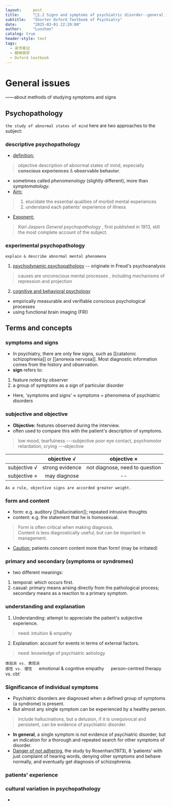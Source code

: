 ```yaml
---
layout:     post
title:      "📖1.2 Signs and symptoms of psychiatric disorder--general issues"
subtitle:   "Shorter Oxford Textbook of Psychiatry"
date:       "2025-03-01 22:20:00"
author:     "Luoshan"
catalog: true
header-style: text
tags:
  - 读书笔记
  - 精神病学
  - Oxford textbook
---
```

# General issues

——about methods of studying symptoms and signs

## Psychopathology
`the study of abnormal states of mind`
here are two approaches to the subject:
### descriptive psychopathology
- <u>definition:</u> 
> objective description of abnormal states of mind, 
> especially  **conscious experiences** & **observable behavior**.
- sometimes called *phenomenology* (slightly different), more than *symptomatology*.
- <u>Aim:</u> 
> 1. elucidate the essential qualities of morbid mental experiences
> 2. understand each patients' experience of illness
- <u>Exponent:</u> 
> *Karl Jaspers*
> *General psychopathology* , first published in 1913, still the most complete account of the subject.

### experimental psychopathology
`explain & describe abnormal mental phenomena`
1. <u>psychodynamic psychopathology</u> -- originate in Freud's psychoanalysis
>   causes are unconscious mental processes
>   , including mechanisms of repression and projection
2. <u>cognitive and behavioral psychology</u> 
- empirically measurable and verifiable conscious psychological processes
- using functional brain imaging (FRI)


## Terms and concepts
### symptoms and signs
- In psychiatry, there are only few signs, such as [[catatonic schizophrenia]] or [[anorexia nervosa]]. Most diagnostic information comes from the history and observation. 
- **sign** refers to:
1. feature noted by observer
2. a group of symptoms as a sign of particular disorder
- Here, 'symptoms and signs' ≈ symptoms = phenomena of psychiatric disorders

### subjective and objective
- **Objective:** features observed during the interview.
-    often used to compare this with the patient's description of symptoms.
> low mood, tearfulness      ---subjective
> poor eye contact, psychomotor retardation, crying      ---objective

|              | objective √     |          objective ×           |
| ------------ | :-------------: | :----------------------------: |
| subjective √ | strong evidence | not diagnose, need to question |
| subjective × | may diagnose    |               --               |

```
As a rule, objective signs are accorded greater weight.
```
### form and content
- form: e.g. auditory [[hallucination]]; repeated intrusive thoughts 
- content: e.g. the statement that he is homosexual.
> Form is often critical when making diagnosis.  
> Content is less diagnostically useful, but can be important in management.
- <u>Caution:</u> patients concern content more than form! (may be irritated)

### primary and secondary (symptoms or syndromes)
- two different meanings:
1. temporal: which occurs first.
2. casual: primary means arising directly from the pathological process;
        secondary means as a reaction to a primary symptom.

### understanding and explanation
1. Understanding: attempt to appreciate the patient's subjective experience.
> need: intuition & empathy
2. Explanation: account for events in terms of external factors.
> need: knowledge of psychiatric aetiology

`体验派 vs. 表现派`  
`感性 vs. 理性  
`emotional & cognitive empathy`  
`person-centred therapy vs. cbt`

### Significance of individual symptoms
- Psychiatric disorders are diagnosed when a defined group of symptoms (a syndrome) is present.
- But almost any single symptom can be experienced by a healthy person.
> include hallucinations, but a delusion, if it is unequivocal and persistent, can be evidence of psychiatric disorder.

- **In general**, a single symptom is not evidence of psychiatric disorder, but an indication for a thorough and repeated search for other symptoms of disorder.
- <u>Danger of not adhering,</u> the study by Rosenhan(1973), 8 'patients' with just complaint of hearing words, denying other symptoms and behave normally, and eventually get diagnosis of schizophrenia.
  
### patients' experience



### cultural variation in psychopathology
- 
